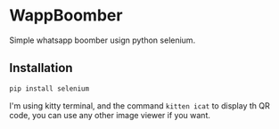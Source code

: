 # WappBoomber
Simple whatsapp boomber usign python selenium.

## Installation

```bash
pip install selenium
```
I'm using kitty terminal, and the command ```kitten icat``` to display th QR code, you can use any other image viewer if you want.
